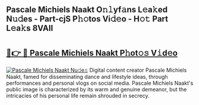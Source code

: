## Pascale Michiels Naakt O𝚗𝚕yf𝚊ns L𝚎a𝚔ed N𝚞𝚍es - Part-cjS P𝚑𝚘tos Vi𝚍𝚎o - H𝚘𝚝 Part L𝚎a𝚔s 8VAIl

# <h2><a href="http://kfc4c2.oniu.top/?m=Pascale+Michiels+Naakt">🔗👉 🔴 Pascale Michiels Naakt P𝚑ot𝚘𝚜 V𝚒d𝚎o</a></h2>

[![Pascale Michiels Naakt Nu𝚍e𝚜](https://i.imgur.com/0qMVB7G.gif)](http://kfc4c2.oniu.top/?m=Pascale+Michiels+Naakt)
Digital content creator Pascale Michiels Naakt, famed for disseminating dance and lifestyle ideas, through performances and personal vlogs on social media. Pascale Michiels Naakt's public image is characterized by its warm and genuine demeanor, but the intricacies of his personal life remain shrouded in secrecy.  
